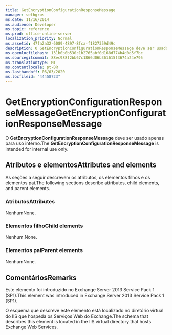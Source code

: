 ```yaml
---
title: GetEncryptionConfigurationResponseMessage
manager: sethgros
ms.date: 11/16/2014
ms.audience: Developer
ms.topic: reference
ms.prod: office-online-server
localization_priority: Normal
ms.assetid: 47fa2a32-6089-4897-8fca-f1827359d49c
description: O GetEncryptionConfigurationResponseMessage deve ser usado apenas para uso interno.
ms.openlocfilehash: 131b0b0b530c1b2765abf0d168d774b4d0d5f7bc
ms.sourcegitcommit: 88ec988f2bb67c1866d06b361615f3674a24e795
ms.translationtype: MT
ms.contentlocale: pt-BR
ms.lasthandoff: 06/03/2020
ms.locfileid: "44458723"
---
```

# <a name="getencryptionconfigurationresponsemessage"></a><span data-ttu-id="a55e5-103">GetEncryptionConfigurationResponseMessage</span><span class="sxs-lookup"><span data-stu-id="a55e5-103">GetEncryptionConfigurationResponseMessage</span></span>

<span data-ttu-id="a55e5-104">O **GetEncryptionConfigurationResponseMessage** deve ser usado apenas para uso interno.</span><span class="sxs-lookup"><span data-stu-id="a55e5-104">The **GetEncryptionConfigurationResponseMessage** is intended for internal use only.</span></span> 

## <a name="attributes-and-elements"></a><span data-ttu-id="a55e5-105">Atributos e elementos</span><span class="sxs-lookup"><span data-stu-id="a55e5-105">Attributes and elements</span></span>

<span data-ttu-id="a55e5-106">As seções a seguir descrevem os atributos, os elementos filhos e os elementos pai.</span><span class="sxs-lookup"><span data-stu-id="a55e5-106">The following sections describe attributes, child elements, and parent elements.</span></span>
  
### <a name="attributes"></a><span data-ttu-id="a55e5-107">Atributos</span><span class="sxs-lookup"><span data-stu-id="a55e5-107">Attributes</span></span>

<span data-ttu-id="a55e5-108">Nenhum</span><span class="sxs-lookup"><span data-stu-id="a55e5-108">None.</span></span>
  
### <a name="child-elements"></a><span data-ttu-id="a55e5-109">Elementos filho</span><span class="sxs-lookup"><span data-stu-id="a55e5-109">Child elements</span></span>

<span data-ttu-id="a55e5-110">Nenhum.</span><span class="sxs-lookup"><span data-stu-id="a55e5-110">None.</span></span>
  
### <a name="parent-elements"></a><span data-ttu-id="a55e5-111">Elementos pai</span><span class="sxs-lookup"><span data-stu-id="a55e5-111">Parent elements</span></span>

<span data-ttu-id="a55e5-112">Nenhum</span><span class="sxs-lookup"><span data-stu-id="a55e5-112">None.</span></span>
  
## <a name="remarks"></a><span data-ttu-id="a55e5-113">Comentários</span><span class="sxs-lookup"><span data-stu-id="a55e5-113">Remarks</span></span>

<span data-ttu-id="a55e5-114">Este elemento foi introduzido no Exchange Server 2013 Service Pack 1 (SP1).</span><span class="sxs-lookup"><span data-stu-id="a55e5-114">This element was introduced in Exchange Server 2013 Service Pack 1 (SP1).</span></span>
  
<span data-ttu-id="a55e5-115">O esquema que descreve este elemento está localizado no diretório virtual do IIS que hospeda os Serviços Web do Exchange.</span><span class="sxs-lookup"><span data-stu-id="a55e5-115">The schema that describes this element is located in the IIS virtual directory that hosts Exchange Web Services.</span></span>
  

